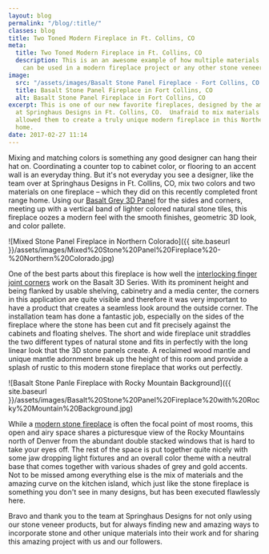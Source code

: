```yaml
---
layout: blog
permalink: "/blog/:title/"
classes: blog
title: Two Toned Modern Fireplace in Ft. Collins, CO
meta:
  title: Two Toned Modern Fireplace in Ft. Collins, CO
  description: This is an an awesome example of how multiple materials and colors
    can be used in a modern fireplace project or any other stone veneer project.
image:
  src: "/assets/images/Basalt Stone Panel Fireplace - Fort Collins, CO.jpg"
  title: Basalt Stone Panel Fireplace in Fort Collins, CO
  alt: Basalt Stone Panel Fireplace in Fort Collins, CO
excerpt: This is one of our new favorite fireplaces, designed by the amazing team
  at Springhaus Designs in Ft. Collins, CO.  Unafraid to mix materials and colors
  allowed them to create a truly unique modern fireplace in this Northern Colorado
  home.
date: 2017-02-27 11:14
---
```

Mixing and matching colors is something any good designer can hang their hat on. Coordinating a counter top to cabinet color, or flooring to an accent wall is an everyday thing. But it's not everyday you see a designer, like the team over at Springhaus Designs in Ft. Collins, CO, mix two colors and two materials on one fireplace – which they did on this recently completed front range home. Using our [Basalt Grey 3D Panel](https://www.norstoneusa.com/products/basalt-stone-panels/ash-grey-stone/) for the sides and corners, meeting up with a vertical band of lighter colored natural stone tiles, this fireplace oozes a modern feel with the smooth finishes, geometric 3D look, and color pallete.

![Mixed Stone Panel Fireplace in Northern Colorado]({{ site.baseurl }}/assets/images/Mixed%20Stone%20Panel%20Fireplace%20-%20Northern%20Colorado.jpg)

One of the best parts about this fireplace is how well the [interlocking finger joint corners](https://www.norstoneusa.com/blog/norstone-classroom-session-working-corners-1/) work on the Basalt 3D Series. With its prominent height and being flanked by usable shelving, cabinetry and a media center, the corners in this application are quite visible and therefore it was very important to have a product that creates a seamless look around the outside corner. The installation team has done a fantastic job, especially on the sides of the fireplace where the stone has been cut and fit precisely against the cabinets and floating shelves. The short and wide fireplace unit straddles the two different types of natural stone and fits in perfectly with the long linear look that the 3D stone panels create. A reclaimed wood mantle and unique mantle adornment break up the height of this room and provide a splash of rustic to this modern stone fireplace that works out perfectly.

![Basalt Stone Panle Fireplace with Rocky Mountain Background]({{ site.baseurl }}/assets/images/Basalt%20Stone%20Panel%20Fireplace%20with%20Rocky%20Mountain%20Background.jpg)

While a [modern stone fireplace](https://www.norstoneusa.com/gallery/application/fireplace/) is often the focal point of most rooms, this open and airy space shares a picturesque view of the Rocky Mountains north of Denver from the abundant double stacked windows that is hard to take your eyes off. The rest of the space is put together quite nicely with some jaw dropping light fixtures and an overall color theme with a neutral base that comes together with various shades of grey and gold accents. Not to be missed among everything else is the mix of materials and the amazing curve on the kitchen island, which just like the stone fireplace is something you don't see in many designs, but has been executed flawlessly here.

Bravo and thank you to the team at Springhaus Designs for not only using our stone veneer products, but for always finding new and amazing ways to incorporate stone and other unique materials into their work and for sharing this amazing project with us and our followers.